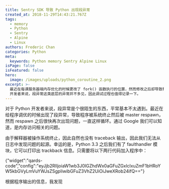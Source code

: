 ```yaml
---
title: Sentry SDK 导致 Python 出现段异常
created_at: 2018-11-29T14:43:21.767Z
tags:
  - memory
  - Python
  - Sentry
  - Alpine
  - Linux
authors: Frederic Chan
categories: Python
meta:
  keywords: Python memory Sentry Alpine Linux
isPage: false
isFeatured: false
hero:
  image: /images/uploads/python_coroutine_2.png
excerpt: >-
  最近在每课服务器端内存优化的时候更改了 fork() 函数执行的位置，然而修改之后却导致程序在运行时出现段异常。对于 Python
  开发者来说，段异常这类底层的异常并不多见，因此调试过程也值得记录一下。
---
```



对于 Python 开发者来说，段异常是个很陌生的东西，平常基本不太遇到。最近在给程序调优的时候出现了段异常，导致程序被系统终止然后被 master respawn，然而 respawn 之后很快再次出现问题，一直这样循环。通过 Google 我们可以知道，是内存访问相关的问题。

由于解释器被操作系统终止，因此自然也没有 traceback 输出，因此我们无法从日志中发现问题的起源。幸运的是，Python 3.3 之后我们有了 faulthandler 模块，它可以打印出 trackback 信息。只需要将以下两行代码加入程序中：

{"widget":"qards-code","config":"eyJjb2RlIjoiaW1wb3J0IGZhdWx0aGFuZGxlclxuZmF1bHRoYW5kbGVyLmVuYWJsZSgpIiwibGFuZ3VhZ2UiOiJweXRob24ifQ=="}

根据程序输出的信息，我发现
